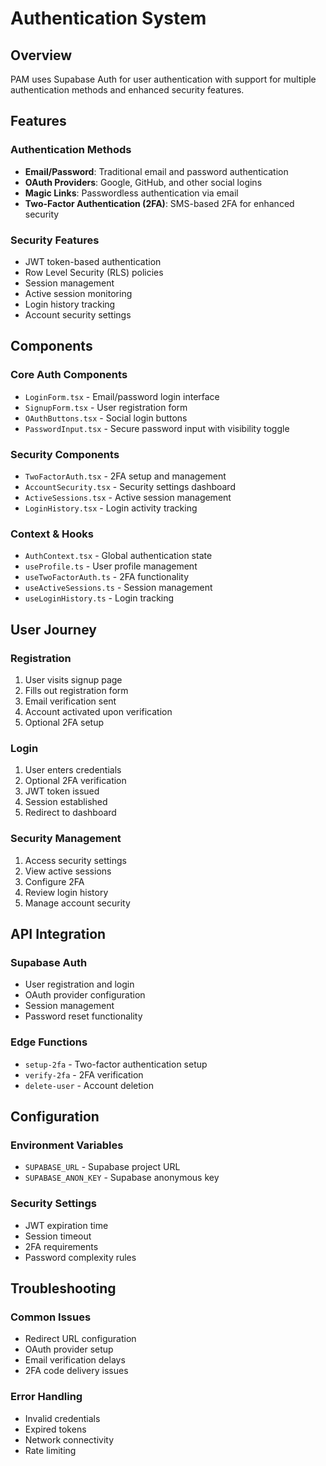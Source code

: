 
# Authentication System

## Overview
PAM uses Supabase Auth for user authentication with support for multiple authentication methods and enhanced security features.

## Features

### Authentication Methods
- **Email/Password**: Traditional email and password authentication
- **OAuth Providers**: Google, GitHub, and other social logins
- **Magic Links**: Passwordless authentication via email
- **Two-Factor Authentication (2FA)**: SMS-based 2FA for enhanced security

### Security Features
- JWT token-based authentication
- Row Level Security (RLS) policies
- Session management
- Active session monitoring
- Login history tracking
- Account security settings

## Components

### Core Auth Components
- `LoginForm.tsx` - Email/password login interface
- `SignupForm.tsx` - User registration form
- `OAuthButtons.tsx` - Social login buttons
- `PasswordInput.tsx` - Secure password input with visibility toggle

### Security Components
- `TwoFactorAuth.tsx` - 2FA setup and management
- `AccountSecurity.tsx` - Security settings dashboard
- `ActiveSessions.tsx` - Active session management
- `LoginHistory.tsx` - Login activity tracking

### Context & Hooks
- `AuthContext.tsx` - Global authentication state
- `useProfile.ts` - User profile management
- `useTwoFactorAuth.ts` - 2FA functionality
- `useActiveSessions.ts` - Session management
- `useLoginHistory.ts` - Login tracking

## User Journey

### Registration
1. User visits signup page
2. Fills out registration form
3. Email verification sent
4. Account activated upon verification
5. Optional 2FA setup

### Login
1. User enters credentials
2. Optional 2FA verification
3. JWT token issued
4. Session established
5. Redirect to dashboard

### Security Management
1. Access security settings
2. View active sessions
3. Configure 2FA
4. Review login history
5. Manage account security

## API Integration

### Supabase Auth
- User registration and login
- OAuth provider configuration
- Session management
- Password reset functionality

### Edge Functions
- `setup-2fa` - Two-factor authentication setup
- `verify-2fa` - 2FA verification
- `delete-user` - Account deletion

## Configuration

### Environment Variables
- `SUPABASE_URL` - Supabase project URL
- `SUPABASE_ANON_KEY` - Supabase anonymous key

### Security Settings
- JWT expiration time
- Session timeout
- 2FA requirements
- Password complexity rules

## Troubleshooting

### Common Issues
- Redirect URL configuration
- OAuth provider setup
- Email verification delays
- 2FA code delivery issues

### Error Handling
- Invalid credentials
- Expired tokens
- Network connectivity
- Rate limiting
